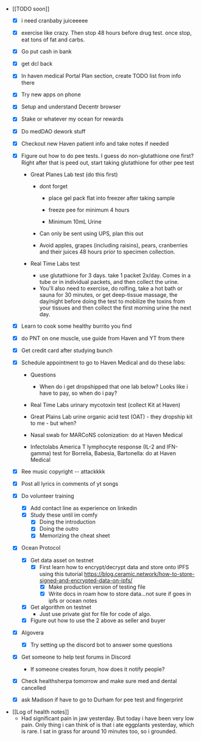   * [[TODO soon]]
    * [x] i need cranbaby juiceeeee

    * [x] exercise like crazy. Then stop 48 hours before drug test. once stop, eat tons of fat and carbs. 
    * [x] Go put cash in bank

    * [x] get dcl back
    * [x] In haven medical Portal Plan section, create TODO list from info there
    * [x] Try new apps on phone
    * [x] Setup and understand Decentr browser
    * [x] Stake or whatever my ocean for rewards
    * [x] Do medDAO dework stuff
    * [x] Checkout new Haven patient info and take notes if needed
    * [x] Figure out how to do pee tests. I guess do non-glutathione one first? Right after that is peed out, start taking glutathione for other pee test
      * Great Planes Lab test (do this first)
        * dont forget

          * place gel pack flat into freezer after taking sample

          * freeze pee for minimum 4 hours

          * Minimum 10mL Urine
        * Can only be sent using UPS, plan this out
        * Avoid apples, grapes (including raisins), pears, cranberries and their juices 48 hours prior to specimen collection.

      * Real Time Labs test
        * use glutathione for 3 days. take 1 packet 2x/day. Comes in a tube or in individual packets, and then collect the urine.
        * You'll also need to exercise, do rolfing, take a hot bath or sauna for 30 minutes, or get deep-tissue massage, the day/night before doing the test to mobilize the toxins from your tissues and then collect the first morning urine the next day.
    * [x] Learn to cook some healthy burrito you find
    * [x] do PNT on one muscle, use guide from Haven and YT from there
    * [x] Get credit card after studying bunch
    * [x] Schedule appointment to go to Haven Medical and do these labs:
      * Questions
        * When do i get dropshipped that one lab below? Looks like i have to pay, so when do i pay?

      * Real Time Labs urinary mycotoxin test (collect Kit at Haven)
      * Great Plains Lab urine organic acid test (OAT) - they dropship kit to me - but when?
      * Nasal swab for MARCoNS colonization: do at Haven Medical
      * Infectolabs America T lymphocyte response (IL-2 and IFN-gamma) test for Borrelia, Babesia, Bartonella: do at Haven Medical
    * [x] Ree music copyright -- attackkkk
    * [x] Post all lyrics in comments of yt songs
    * [x] Do volunteer training
      * [x] Add contact line as experience on linkedin
      * [x] Study these until im comfy
        * [x] Doing the introduction
        * [x] Doing the outro
        * [x] Memorizing the cheat sheet
    * [x] Ocean Protocol
      * [x] Get data asset on testnet
        * [x] First learn how to encrypt/decrypt data and store onto IPFS using this tutorial https://blog.ceramic.network/how-to-store-signed-and-encrypted-data-on-ipfs/
          * [x] Make production version of testing file
          * [x] Write docs in roam how to store data...not sure if goes in ipfs or ocean notes
      * [x] Get algorithm on testnet
        * Just use private gist for file for code of algo. 
      * [x] Figure out how to use the 2 above as seller and buyer
    * [x] Algovera
      * [x] Try setting up the discord bot to answer some questions

    * [x] Get someone to help test forums in Discord
      * If someone creates forum, how does it notify people?
    * [x] Check healthsherpa tomorrow and make sure med and dental cancelled
    * [x] ask Madison if have to go to Durham for pee test and fingerprint 
  * [[Log of health notes]]
    * Had significant pain in jaw yesterday. But today i have been very low pain. Only thing i can think of is that i ate eggplants yesterday, which is rare. I sat in grass for around 10 minutes too, so i grounded.